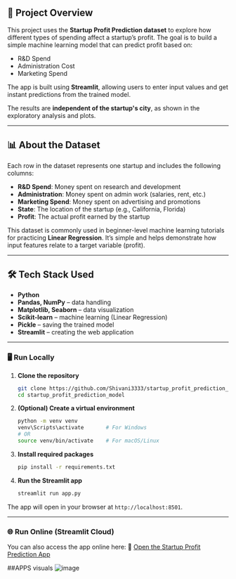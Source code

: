 
## 🧠 Project Overview

This project uses the **Startup Profit Prediction dataset** to explore how different types of spending affect a startup’s profit. The goal is to build a simple machine learning model that can predict profit based on:

* R\&D Spend
* Administration Cost
* Marketing Spend

The app is built using **Streamlit**, allowing users to enter input values and get instant predictions from the trained model.

The results are **independent of the startup's city**, as shown in the exploratory analysis and plots.

---

## 📊 About the Dataset

Each row in the dataset represents one startup and includes the following columns:

* **R\&D Spend**: Money spent on research and development
* **Administration**: Money spent on admin work (salaries, rent, etc.)
* **Marketing Spend**: Money spent on advertising and promotions
* **State**: The location of the startup (e.g., California, Florida)
* **Profit**: The actual profit earned by the startup

This dataset is commonly used in beginner-level machine learning tutorials for practicing **Linear Regression**. It’s simple and helps demonstrate how input features relate to a target variable (profit).

---

## 🛠️ Tech Stack Used

* **Python**
* **Pandas, NumPy** – data handling
* **Matplotlib, Seaborn** – data visualization
* **Scikit-learn** – machine learning (Linear Regression)
* **Pickle** – saving the trained model
* **Streamlit** – creating the web application

---


### 🖥️ Run Locally

1. **Clone the repository**

   ```bash
   git clone https://github.com/Shivani3333/startup_profit_prediction_model.git
   cd startup_profit_prediction_model
   ```

2. **(Optional) Create a virtual environment**

   ```bash
   python -m venv venv
   venv\Scripts\activate       # For Windows  
   # OR  
   source venv/bin/activate    # For macOS/Linux
   ```

3. **Install required packages**

   ```bash
   pip install -r requirements.txt
   ```

4. **Run the Streamlit app**

   ```bash
   streamlit run app.py
   ```

The app will open in your browser at `http://localhost:8501`.

---

### 🌐 Run Online (Streamlit Cloud)

You can also access the app online here:
🔗 [Open the Startup Profit Prediction App](https://startupprofitpredictionmodel-abcxyz.streamlit.app/)

##APPS visuals
![image](https://github.com/user-attachments/assets/e84f5c68-6f29-4f03-a947-615d4ef0be5f)


